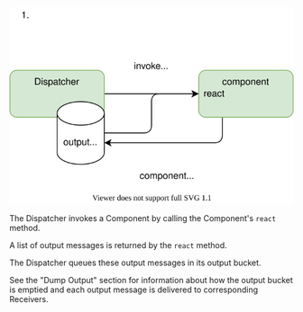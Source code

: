 ![Invoke Component](./design-Invoke%20Component.svg)

The Dispatcher invokes a Component by calling the Component's `react` method.

A list of output messages is returned by the `react` method.

The Dispatcher queues these output messages in its output bucket.

See the "Dump Output" section for information about how the output bucket is emptied and each output message is delivered to corresponding Receivers.

